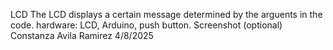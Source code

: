 LCD
The LCD displays a certain message determined by the arguents in the code. 
hardware: LCD, Arduino, push button.
Screenshot (optional) 
Constanza Avila Ramirez
4/8/2025